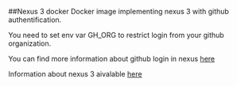 ##Nexus 3 docker
Docker image implementing nexus 3 with github authentification.

You need to set env var GH_ORG to restrict login from your github organization.

You can find more information about github login in nexus [here](https://github.com/larscheid-schmitzhermes/nexus3-github-oauth-plugin)

Information about nexus 3 aivalable [here](https://github.com/sonatype/docker-nexus3)
